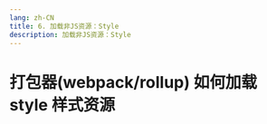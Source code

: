 ```yaml
---
lang: zh-CN
title: 6. 加载非JS资源：Style
description: 加载非JS资源：Style
---
```


# 打包器(webpack/rollup) 如何加载 style 样式资源